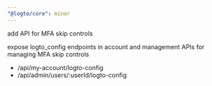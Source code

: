 ```yaml
---
"@logto/core": minor
---
```


add API for MFA skip controls

expose logto_config endpoints in account and management APIs for managing MFA skip controls
- /api/my-account/logto-config
- /api/admin/users/:userId/logto-config

